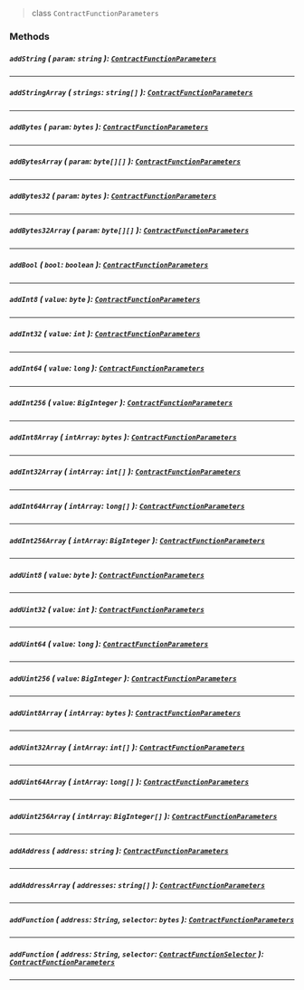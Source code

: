 > class `ContractFunctionParameters`

### Methods

##### `addString` ( `param`: `string` ): [`ContractFunctionParameters`](#)

---

##### `addStringArray` ( `strings`: `string[]` ): [`ContractFunctionParameters`](#)

---

##### `addBytes` ( `param`: `bytes` ): [`ContractFunctionParameters`](#)

---

##### `addBytesArray` ( `param`: `byte[][]` ): [`ContractFunctionParameters`](#)

---

##### `addBytes32` ( `param`: `bytes` ): [`ContractFunctionParameters`](#)

---

##### `addBytes32Array` ( `param`: `byte[][]` ): [`ContractFunctionParameters`](#)

---

##### `addBool` ( `bool`: `boolean` ): [`ContractFunctionParameters`](#)

---

##### `addInt8` ( `value`: `byte` ): [`ContractFunctionParameters`](#)

---

##### `addInt32` ( `value`: `int` ): [`ContractFunctionParameters`](#)

---

##### `addInt64` ( `value`: `long` ): [`ContractFunctionParameters`](#)

---

##### `addInt256` ( `value`: `BigInteger` ): [`ContractFunctionParameters`](#)

---

##### `addInt8Array` ( `intArray`: `bytes` ): [`ContractFunctionParameters`](#)

---

##### `addInt32Array` ( `intArray`: `int[]` ): [`ContractFunctionParameters`](#)

---

##### `addInt64Array` ( `intArray`: `long[]` ): [`ContractFunctionParameters`](#)

---

##### `addInt256Array` ( `intArray`: `BigInteger` ): [`ContractFunctionParameters`](#)

---

##### `addUint8` ( `value`: `byte` ): [`ContractFunctionParameters`](#)

---

##### `addUint32` ( `value`: `int` ): [`ContractFunctionParameters`](#)

---

##### `addUint64` ( `value`: `long` ): [`ContractFunctionParameters`](#)

---

##### `addUint256` ( `value`: `BigInteger` ): [`ContractFunctionParameters`](#)

---

##### `addUint8Array` ( `intArray`: `bytes` ): [`ContractFunctionParameters`](#)

---

##### `addUint32Array` ( `intArray`: `int[]` ): [`ContractFunctionParameters`](#)

---

##### `addUint64Array` ( `intArray`: `long[]` ): [`ContractFunctionParameters`](#)

---

##### `addUint256Array` ( `intArray`: `BigInteger[]` ): [`ContractFunctionParameters`](#)

---

##### `addAddress` ( `address`: `string` ): [`ContractFunctionParameters`](#)

---

##### `addAddressArray` ( `addresses`: `string[]` ): [`ContractFunctionParameters`](#)

---

##### `addFunction` ( `address`: `String`, `selector`: `bytes` ): [`ContractFunctionParameters`](#)

---

##### `addFunction` ( `address`: `String`, `selector`: [`ContractFunctionSelector`](reference/contract/ContractFunctionSelector.md) ): [`ContractFunctionParameters`](#)

---
